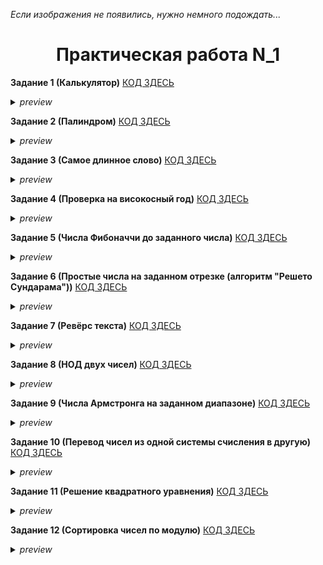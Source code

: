 <i>Если изображения не появились, нужно немного подождать...</i>
<h1 align="center">Практическая работа N_1</h1>

<b>Задание 1 (Калькулятор)</b> [КОД ЗДЕСЬ](https://github.com/Vladus19Play/go_projects/blob/pr_1/practice_1/calc/calc.go)
<details><summary><i>preview</i></summary><img src="https://github.com/user-attachments/assets/f014be2e-a623-4139-a370-ad383e9df16a"><img src="https://github.com/user-attachments/assets/6c178bd7-b4c9-48ff-bcee-17f76abf6a55"></details>

<b>Задание 2 (Палиндром)</b> [КОД ЗДЕСЬ](https://github.com/Vladus19Play/go_projects/blob/pr_1/practice_1/palindrome/palindrome.go)
<details><summary><i>preview</i></summary><img src="https://github.com/user-attachments/assets/cf01ec54-5440-4369-aaa1-8c65c647b9d7"><img src="https://github.com/user-attachments/assets/0679f3d1-e80f-46ec-b476-16043415eaf2"></details>

<b>Задание 3 (Самое длинное слово)</b> [КОД ЗДЕСЬ](https://github.com/Vladus19Play/go_projects/blob/pr_1/practice_1/the_long_word/the_long_word.go)
<details><summary><i>preview</i></summary><img src="https://github.com/user-attachments/assets/5e492e56-fdb1-4bda-a369-ad56906b654f"><img src="https://github.com/user-attachments/assets/3d2cdf36-c8fb-4a73-8f2c-acb10a6dcb75"></details>

<b>Задание 4 (Проверка на високосный год)</b> [КОД ЗДЕСЬ](https://github.com/Vladus19Play/go_projects/blob/pr_1/practice_1/visokos_year/visokos_year.go)
<details><summary><i>preview</i></summary><img src="https://github.com/user-attachments/assets/afef21b7-69b9-43d2-8ced-bf2f6b6dc876"><img src="https://github.com/user-attachments/assets/ac345da9-171a-4b00-a680-fcaea06ed1c9"></details>

<b>Задание 5 (Числа Фибоначчи до заданного числа)</b> [КОД ЗДЕСЬ](https://github.com/Vladus19Play/go_projects/blob/pr_1/practice_1/fib_numbers/fib_numbers.go)
<details><summary><i>preview</i></summary><img src="https://github.com/user-attachments/assets/6feea51c-b660-46ba-bbaa-6897b56ecee6"><img src="https://github.com/user-attachments/assets/9befdd56-aa73-4f53-9890-9ec685cc0e88"></details>

<b>Задание 6 (Простые числа на заданном отрезке (алгоритм "Решето Сундарама"))</b> [КОД ЗДЕСЬ](https://github.com/Vladus19Play/go_projects/blob/pr_1/practice_1/prost_numbers/prost_numbers.go)
<details><summary><i>preview</i></summary><img src="https://github.com/user-attachments/assets/d3b6aa8a-7559-45be-99bc-56259582257e"><img src="https://github.com/user-attachments/assets/3647e02b-e7a7-4bb0-924c-59c14a5475ed"></details>

<b>Задание 7 (Ревёрс текста)</b> [КОД ЗДЕСЬ](https://github.com/Vladus19Play/go_projects/blob/pr_1/practice_1/reverse/reverse.go)
<details><summary><i>preview</i></summary><img src="https://github.com/user-attachments/assets/05a556d0-c713-47b8-a1a4-82b8f0c982ed"><img src="https://github.com/user-attachments/assets/25ca4c10-bd54-4ffc-88a9-e23723a1389d"></details>

<b>Задание 8 (НОД двух чисел)</b> [КОД ЗДЕСЬ](https://github.com/Vladus19Play/go_projects/blob/pr_1/practice_1/nod/nod.go)
<details><summary><i>preview</i></summary><img src="https://github.com/user-attachments/assets/1df3ecc8-3f6c-490c-9c84-189a93acfc30"><img src="https://github.com/user-attachments/assets/5a4c6e76-2ae7-4580-8c75-44134759e540"></details>

<b>Задание 9 (Числа Армстронга на заданном диапазоне)</b> [КОД ЗДЕСЬ](https://github.com/Vladus19Play/go_projects/blob/pr_1/practice_1/arms_nums/arms_nums.go)
<details><summary><i>preview</i></summary><img src="https://github.com/user-attachments/assets/a40a1333-be25-4e5d-b2de-d530920d0b4a"><img src="https://github.com/user-attachments/assets/cddacc0c-7771-4e53-b537-d2c200ab5863"></details>

<b>Задание 10 (Перевод чисел из одной системы счисления в другую)</b> [КОД ЗДЕСЬ](https://github.com/Vladusecho/go_projects/blob/pr_1/practice_1/perevod/perevod.go)
<details><summary><i>preview</i></summary><img src="https://github.com/user-attachments/assets/5411b806-65a3-4c4f-bd48-2a42132b21d7"><img src="https://github.com/user-attachments/assets/5b493c25-37ad-4dbd-9304-c40c7ebca7fa"></details>

<b>Задание 11 (Решение квадратного уравнения)</b> [КОД ЗДЕСЬ](https://github.com/Vladusecho/go_projects/blob/pr_1/practice_1/uravnenie/uravnenie.go)
<details><summary><i>preview</i></summary><img src="https://github.com/user-attachments/assets/99dd2397-7382-4e1d-90f7-04283048866e"><img src="https://github.com/user-attachments/assets/5020a156-2630-407c-b687-083c567d777f"></details>

<b>Задание 12 (Сортировка чисел по модулю)</b> [КОД ЗДЕСЬ](https://github.com/Vladusecho/go_projects/blob/pr_1/practice_1/abs_sort/abs_sort.go)
<details><summary><i>preview</i></summary><img src="https://github.com/user-attachments/assets/6b9eec34-cc1e-4d31-b065-0524a7fdf737"><img src="https://github.com/user-attachments/assets/c9201fa1-667f-429d-bd4e-92430dfe3be3"></details>
